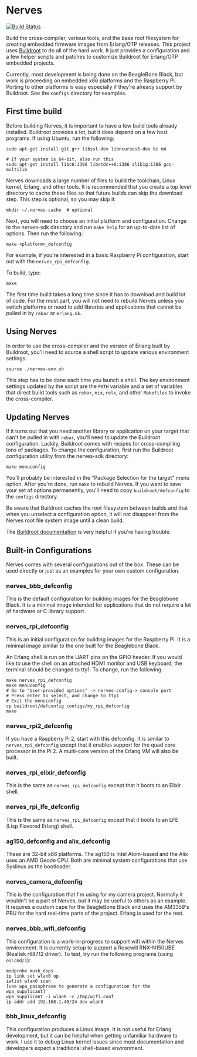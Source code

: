 # Nerves
[![Build Status](https://travis-ci.org/nerves-project/nerves-sdk.png?branch=master)](https://travis-ci.org/nerves-project/nerves-sdk)

Build the cross-compiler, various tools, and the base root filesystem
for creating embedded firmware images from Erlang/OTP releases. This
project uses [Buildroot](http://buildroot.net/) to do all of the hard
work. It just provides a configuration and a few helper scripts and
patches to customize Buildroot for Erlang/OTP embedded projects.

Currently, most development is being done on the BeagleBone Black, but
work is proceeding on embedded x86 platforms and the Raspberry Pi. Porting
to other platforms is easy especially if they're already support by Buildroot.
See the `configs` directory for examples.

## First time build

Before building Nerves, it is important to have a few build tools
already installed. Buildroot provides a lot, but it does depend on
a few host programs. If using Ubuntu, run the following:

    sudo apt-get install git g++ libssl-dev libncurses5-dev bc m4

    # If your system is 64-bit, also run this
    sudo apt-get install libc6:i386 libstdc++6:i386 zlib1g:i386 gcc-multilib

Nerves downloads a large number of files to build the toolchain, Linux kernel,
Erlang, and other tools. It is recommended that you create a top level directory
to cache these files so that future builds can skip the download step. This step
is optional, so you may skip it:

    mkdir ~/.nerves-cache  # optional

Next, you will need to choose an initial platform and configuration. Change
to the nerves-sdk directory and run `make help` for an up-to-date list of options.
Then run the following:

    make <platform>_defconfig

For example, if you're interested in a basic Raspberry Pi configuration, start
out with the `nerves_rpi_defconfig`.

To build, type:

    make

The first time build takes a long time since it has to download and
build lot of code. For the most part, you will not need to rebuild
Nerves unless you switch platforms or need to add libraries and applications
that cannot be pulled in by `rebar` or `erlang.mk`.

## Using Nerves

In order to use the cross-compiler and the version of Erlang built by
Buildroot, you'll need to source a shell script to update various
environment settings.

    source ./nerves-env.sh

This step has to be done each time you launch a shell. The key environment settings
updated by the script are the `PATH` variable and a set of variables that direct
build tools such as `rebar`, `mix`, `relx`, and other `Makefiles` to invoke the
cross-compiler.

## Updating Nerves

If it turns out that you need another library or application on
your target that can't be pulled in with `rebar`, you'll need
to update the Buildroot configuration. Luckily, Buildroot comes
with recipes for cross-compiling tons of packages. To change the
configuration, first run the Buildroot configuration utility from
the nerves-sdk directory:

    make menuconfig

You'll probably be interested in the "Package Selection for the target"
menu option. After you're done, run `make` to rebuild Nerves. If you
want to save your set of options permanently, you'll need to copy
`buildroot/defconfig` to the `configs` directory.

Be aware that Buildroot caches the root filesystem between builds
and that when you unselect a configuration option, it will not
disappear from the Nerves root file system image until a clean
build.

The [Buildroot documentation](http://buildroot.net/docs.html) is very helpful if
you're having trouble.

## Built-in Configurations

Nerves comes with several configurations out of the box. These can be
used directly or just as an examples for your own custom configuration.

### nerves_bbb_defconfig

This is the default configuration for building images for the Beaglebone
Black. It is a minimal image intended for applications that do not require
a lot of hardware or C library support.

### nerves_rpi_defconfig

This is an initial configuration for building images for the Raspberry Pi.
It is a minimal image similar to the one built for the Beaglebone Black.

An Erlang shell is run on the UART pins on the GPIO header. If you would like to
use the shell on an attached HDMI monitor and USB keyboard, the terminal should
be changed to tty1. To change, run the following:

    make nerves_rpi_defconfig
    make menuconfig
    # Go to "User-provided options" -> nerves-config-> console port
    # Press enter to select, and change to tty1
    # Exit the menuconfig
    cp buildroot/defconfig configs/my_rpi_defconfig
    make

### nerves_rpi2_defconfig

If you have a Raspberry Pi 2, start with this defconfig. It is similar to
`nerves_rpi_defconfig` except that it enables support for the quad core
processor in the Pi 2. A multi-core version of the Erlang VM will also be built.

### nerves_rpi_elixir_defconfig

This is the same as `nerves_rpi_defconfig` except that it boots to an Elixir
shell.

### nerves_rpi_lfe_defconfig

This is the same as `nerves_rpi_defconfig` except that it boots to an LFE (Lisp
Flavored Erlang) shell.

### ag150_defconfig and alix_defconfig

These are 32-bit x86 platforms. The ag150 is Intel Atom-based and the Alix uses
an AMD Geode CPU. Both are minimal system configurations that use Syslinux
as the bootloader.

### nerves_camera_defconfig

This is the configuration that I'm using for my camera project. Normally
it wouldn't be a part of Nerves, but it may be useful to others as
an example. It requires a custom cape for the BeagleBone Black and uses the
AM3359's PRU for the hard real-time parts of the project. Erlang is used
for the rest.

### nerves_bbb_wifi_defconfig

This configuration is a work-in-progress to support wifi within the Nerves
environment. It is currently setup to support a Rosewill RNX-N150UBE (Realtek
rtl8712 driver). To test, try run the following programs (using `os:cmd/1`):

```
modprobe musb_dsps
ip link set wlan0 up
iwlist wlan0 scan
[use wpa_passphrase to generate a configuration for the wpa_supplicant]
wpa_supplicant -i wlan0 -c /tmp/wifi.conf
ip addr add 192.168.1.40/24 dev wlan0
```
### bbb_linux_defconfig

This configuration produces a Linux image. It is not useful for Erlang
development, but it can be helpful when getting unfamiliar hardware to work.
I use it to debug Linux kernel issues since most documentation and
developers expect a traditional shell-based environment.

